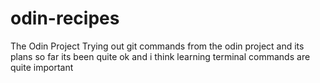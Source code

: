 # odin-recipes
The Odin Project
Trying out git commands from the odin project and its plans
so far its been quite ok and i think learning terminal commands are quite important
